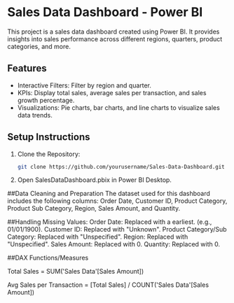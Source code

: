 # Sales Data Dashboard - Power BI

This project is a sales data dashboard created using Power BI. It provides insights into sales performance across different regions, quarters, product categories, and more.

## Features
- Interactive Filters: Filter by region and quarter.
- KPIs: Display total sales, average sales per transaction, and sales growth percentage.
- Visualizations: Pie charts, bar charts, and line charts to visualize sales data trends.

## Setup Instructions
1. Clone the Repository:
   ```sh
   git clone https://github.com/yourusername/Sales-Data-Dashboard.git
2. Open SalesDataDashboard.pbix in Power BI Desktop.

##Data Cleaning and Preparation
The dataset used for this dashboard includes the following columns:
Order Date, Customer ID, Product Category, Product Sub Category, Region, Sales Amount, and Quantity.

##Handling Missing Values:
Order Date: Replaced with a earliest. (e.g., 01/01/1900).
Customer ID: Replaced with "Unknown".
Product Category/Sub Category: Replaced with "Unspecified".
Region: Replaced with "Unspecified".
Sales Amount: Replaced with 0.
Quantity: Replaced with 0.

##DAX Functions/Measures

Total Sales = SUM('Sales Data'[Sales Amount])

Avg Sales per Transaction = [Total Sales] / COUNT('Sales Data'[Sales Amount])


